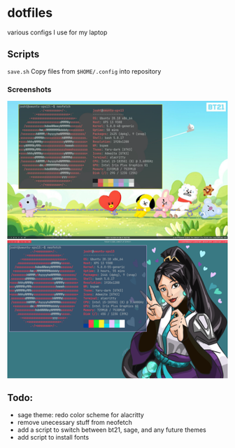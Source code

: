 # dotfiles
various configs I use for my laptop
## Scripts
`save.sh` Copy files from `$HOME/.config` into repository
### Screenshots

![bt21 theme](screenshots/xps13-bt21-theme.png)
![sage theme](screenshots/sage-bspwm.png)

## Todo:
- sage theme: redo color scheme for alacritty
- remove unecessary stuff from neofetch
- add a script to switch between bt21, sage, and any future themes
- add script to install fonts
